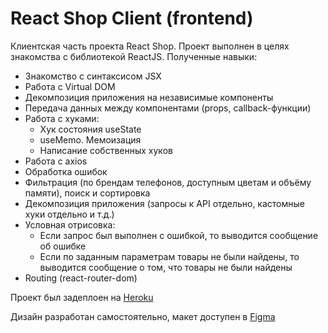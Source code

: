 # React Shop Client (frontend)

Клиентская часть проекта React Shop. Проект выполнен в целях знакомства с библиотекой ReactJS. Полученные навыки:

- Знакомство с синтаксисом JSX
- Работа с Virtual DOM
- Декомпозиция приложения на независимые компоненты
- Передача данных между компонентами (props, callback-функции)
- Работа с хуками:
  - Хук состояния useState
  - useMemo. Мемоизация
  - Написание собственных хуков
- Работа с axios
- Обработка ошибок
- Фильтрация (по брендам телефонов, доступным цветам и объёму памяти), поиск и сортировка
- Декомпозиция приложения (запросы к API отдельно, кастомные хуки отдельно и т.д.)
- Условная отрисовка:
  - Если запрос был выполнен с ошибкой, то выводится сообщение об ошибке
  - Если по заданным параметрам товары не были найдены, то выводится сообщение о том, что товары не были найдены
- Routing (react-router-dom)

Проект был задеплоен на <a href="https://pro100cahya-react-shop-client.herokuapp.com/" target="_blank">Heroku</a>

Дизайн разработан самостоятельно, макет доступен в [Figma](https://www.figma.com/file/tWCVOu8NxRkntYXnjtdiec/react-shop?node-id=1%3A2)

